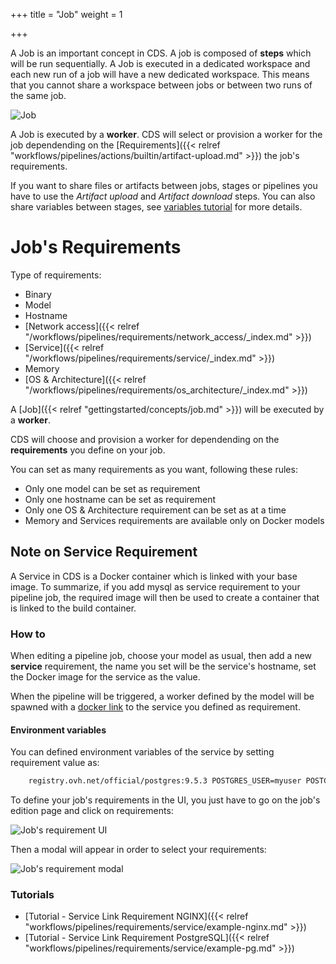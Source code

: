 +++
title = "Job"
weight = 1

+++

A Job is an important concept in CDS. A job is composed of **steps** which will be run sequentially. A Job is executed in a dedicated workspace and each new run of a job will have a new dedicated workspace. This means that you cannot share a workspace between jobs or between two runs of the same job.

![Job](/images/concepts_job.png)

A Job is executed by a **worker**. CDS will select or provision a worker for the job dependending on the [Requirements]({{< relref "workflows/pipelines/actions/builtin/artifact-upload.md" >}}) the job's requirements.

If you want to share files or artifacts between jobs, stages or pipelines you have to use the *Artifact upload* and *Artifact download* steps. You can also share variables between stages, see [variables tutorial](variables.md) for more details.


# Job's Requirements

Type of requirements:

- Binary
- Model
- Hostname
- [Network access]({{< relref "/workflows/pipelines/requirements/network_access/_index.md" >}})
- [Service]({{< relref "/workflows/pipelines/requirements/service/_index.md" >}})
- Memory
- [OS & Architecture]({{< relref "/workflows/pipelines/requirements/os_architecture/_index.md" >}})

A [Job]({{< relref "gettingstarted/concepts/job.md" >}}) will be executed by a **worker**.

CDS will choose and provision a worker for dependending on the **requirements** you define on your job.

You can set as many requirements as you want, following these rules:

- Only one model can be set as requirement
- Only one hostname can be set as requirement
- Only one OS & Architecture requirement can be set as at a time
- Memory and Services requirements are available only on Docker models

## Note on Service Requirement

A Service in CDS is a Docker container which is linked with your base image. To summarize, if you add mysql as service requirement to your pipeline job, the required image will then be used to create a container that is linked to the build container.

### How to

When editing a pipeline job, choose your model as usual, then add a new **service** requirement, the name you set will be the service's hostname, set the Docker image for the service as the value.

When the pipeline will be triggered, a worker defined by the model will be spawned with a [docker link](https://docs.docker.com/engine/userguide/networking/default_network/dockerlinks/) to the service you defined as requirement.

#### Environment variables

You can defined environment variables of the service by setting requirement value as:
```bash
    registry.ovh.net/official/postgres:9.5.3 POSTGRES_USER=myuser POSTGRES_PASSWORD=mypassword
```

To define your job's requirements in the UI, you just have to go on the job's edition page and click on requirements:

![Job's requirement UI](/images/job_requirements_ui.png)

Then a modal will appear in order to select your requirements:

![Job's requirement modal](/images/requirements_ui.png)

### Tutorials

* [Tutorial - Service Link Requirement NGINX]({{< relref "workflows/pipelines/requirements/service/example-nginx.md" >}})
* [Tutorial - Service Link Requirement PostgreSQL]({{< relref "workflows/pipelines/requirements/service/example-pg.md" >}})
